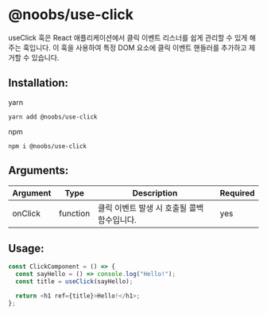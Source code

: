 # @noobs/use-click

useClick 훅은 React 애플리케이션에서 클릭 이벤트 리스너를 쉽게 관리할 수 있게 해주는 훅입니다. 이 훅을 사용하여 특정 DOM 요소에 클릭 이벤트 핸들러를 추가하고 제거할 수 있습니다.

## Installation:

yarn

```
yarn add @noobs/use-click
```

npm

```
npm i @noobs/use-click

```

## Arguments:

| Argument | Type     | Description                                 | Required |
| -------- | -------- | ------------------------------------------- | -------- |
| onClick  | function | 클릭 이벤트 발생 시 호출될 콜백 함수입니다. | yes      |

## Usage:

```js
const ClickComponent = () => {
  const sayHello = () => console.log("Hello!");
  const title = useClick(sayHello);

  return <h1 ref={title}>Hello!</h1>;
};
```
